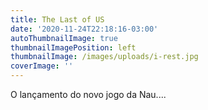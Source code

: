 ```yaml
---
title: The Last of US
date: '2020-11-24T22:18:16-03:00'
autoThumbnailImage: true
thumbnailImagePosition: left
thumbnailImage: /images/uploads/i-rest.jpg
coverImage: ''
---
```

O lançamento do novo jogo da Nau....
